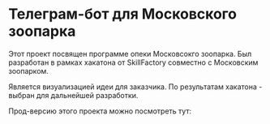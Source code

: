 # Телеграм-бот для Московского зоопарка
Этот проект посвящен программе опеки Московсокго зоопарка. 
Был разработан в рамках хакатона от SkillFactory совместно с Московским зоопарком.

Является визуализацией идеи для заказчика. По результатам хакатона - выбран для дальнейшей разработки.

Прод-версию этого проекта можно посмотреть тут: 
